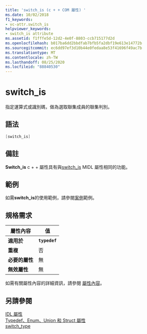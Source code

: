 ```yaml
---
title: 'switch_is (c + + COM 屬性) '
ms.date: 10/02/2018
f1_keywords:
- vc-attr.switch_is
helpviewer_keywords:
- switch_is attribute
ms.assetid: f1fffe5d-12d2-4e0f-8803-ccb715177d2d
ms.openlocfilehash: b017ba6dd2bbdfab7bfb5fa2dbf19e613e14772b
ms.sourcegitcommit: ec6dd97ef3d10b44e0fedaa8e53f41696f49ac7b
ms.translationtype: MT
ms.contentlocale: zh-TW
ms.lasthandoff: 08/25/2020
ms.locfileid: "88840530"
---
```

# <a name="switch_is"></a>switch_is

指定運算式或識別碼，做為選取聯集成員的聯集判別。

## <a name="syntax"></a>語法

```cpp
[switch_is]
```

## <a name="remarks"></a>備註

**Switch_is** c + + 屬性具有與[switch_is](/windows/win32/Midl/switch-is) MIDL 屬性相同的功能。

## <a name="example"></a>範例

如需**switch_is**的使用範例，請參閱[案例](case-cpp.md)範例。

## <a name="requirements"></a>規格需求

| 屬性內容 | 值 |
|-|-|
|**適用於**|**`typedef`**|
|**重複**|否|
|**必要的屬性**|無|
|**無效屬性**|無|

如需有關屬性內容的詳細資訊，請參閱 [屬性內容](cpp-attributes-com-net.md#contexts)。

## <a name="see-also"></a>另請參閱

[IDL 屬性](idl-attributes.md)<br/>
[Typedef、Enum、Union 和 Struct 屬性](typedef-enum-union-and-struct-attributes.md)<br/>
[switch_type](switch-type.md)
